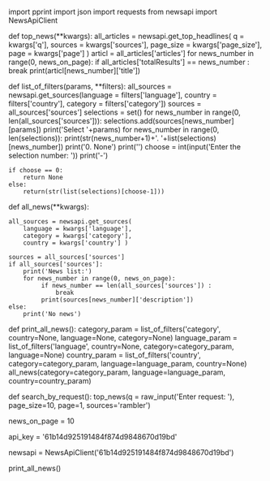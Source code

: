 import pprint
import json
import requests
from newsapi import NewsApiClient



def top_news(**kwargs):
    all_articles = newsapi.get_top_headlines(
        q = kwargs['q'],
        sources = kwargs['sources'],
        page_size = kwargs['page_size'],
        page = kwargs['page']
    )
    articl = all_articles['articles']
    for news_number in range(0, news_on_page):
         if all_articles['totalResults'] == news_number :
            break
         print(articl[news_number]['title'])

def list_of_filters(params, **filters):
    all_sources = newsapi.get_sources(language = filters['language'],
                                      country = filters['country'],
                                      category = filters['category'])
    sources = all_sources['sources']
    selections = set()
    for news_number in range(0, len(all_sources['sources'])):
        selections.add(sources[news_number][params])
    print('Select '+params)
    for news_number in range(0, len(selections)):
        print(str(news_number+1)+'. '+list(selections)[news_number])
    print('0. None')
    print('')
    choose = int(input('Enter the selection number: '))
    print('-')

    if choose == 0:
        return None
    else:
        return(str(list(selections)[choose-1]))

def all_news(**kwargs):

    all_sources = newsapi.get_sources(
        language = kwargs['language'],
        category = kwargs['category'],
        country = kwargs['country'] )

    sources = all_sources['sources']
    if all_sources['sources']:
        print('News list:')
        for news_number in range(0, news_on_page):
             if news_number == len(all_sources['sources']) :
                 break
             print(sources[news_number]['description'])
    else:
        print('No news')

def print_all_news():
    category_param = list_of_filters('category', country=None, language=None, category=None)
    language_param = list_of_filters('language', country=None, category=category_param, language=None)
    country_param = list_of_filters('country', category=category_param, language=language_param, country=None)
    all_news(category=category_param, language=language_param, country=country_param)

def search_by_request():
    top_news(q = raw_input('Enter request: '), page_size=10, page=1, sources='rambler')

news_on_page = 10

api_key = '61b14d925191484f874d9848670d19bd'

newsapi = NewsApiClient('61b14d925191484f874d9848670d19bd')

print_all_news()

